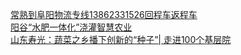   
[常熟到阜阳物流专线13862331526回程车返程车](http://www.dianyue.me/archives/851/rf0c0dvaigkap73j/)  
[阳谷“水肥一体化”浇灌智慧农业](http://www.dianyue.me/archives/718/cz5eb1m2aa5su2vj/)  
[山东寿光：蔬菜之乡播下创新的“种子”| 走进100个基层院](http://www.dianyue.me/archives/699/q1yzaa2ix4wv7dlx/)